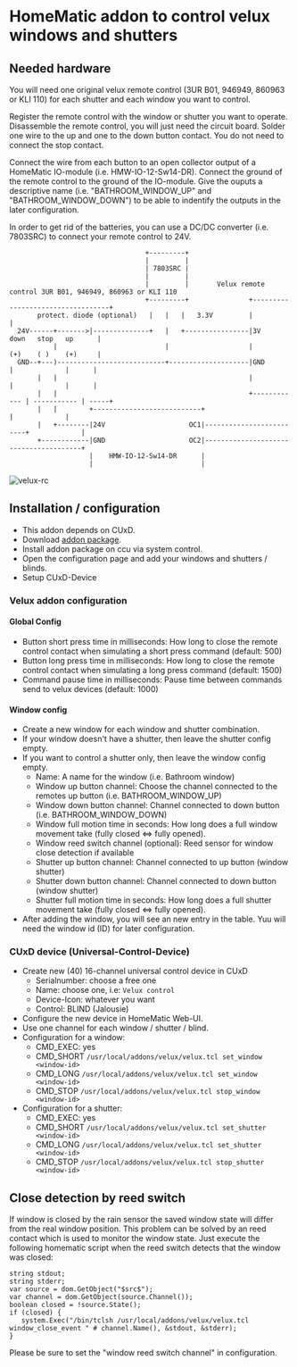 # HomeMatic addon to control velux windows and shutters

## Needed hardware
You will need one original velux remote control (3UR B01, 946949, 860963 or KLI 110) for each shutter and each window you want to control.

Register the remote control with the window or shutter you want to operate.
Disassemble the remote control, you will just need the circuit board.
Solder one wire to the up and one to the down button contact.
You do not need to connect the stop contact.

Connect the wire from each button to an open collector output of a HomeMatic IO-module (i.e. HMW-IO-12-Sw14-DR).
Connect the ground of the remote control to the ground of the IO-module.
Give the ouputs a descriptive name (i.e. "BATHROOM_WINDOW_UP" and "BATHROOM_WINDOW_DOWN") to be able to indentify the outputs in the later configuration.

In order to get rid of the batteries, you can use a DC/DC converter (i.e. 7803SRC) to connect your remote control to 24V.

```
                                  +---------+
                                  |         |
                                  | 7803SRC |
                                  |         |
                                  |         |       Velux remote control 3UR B01, 946949, 860963 or KLI 110
                                  +---------+               +----------------------------------+
       protect. diode (optional)   |   |   |   3.3V         |                                  |
  24V------+------->|--------------+   |   +----------------|3V          down   stop   up      |
           |                           |                    |            (+)    ( )    (+)     |
  GND--+---)---------------------------+--------------------|GND          |             |      |
       |   |                                                |             |             |      |
       |   |                                                +------------ | ----------- | -----+
       |   |        +---------------------------+                         |             |
       |   +--------|24V                     OC1|-------------------------+             |
       +------------|GND                     OC2|---------------------------------------+
                    |    HMW-IO-12-Sw14-DR      |
                    |                           |
```

![velux-rc](https://github.com/j-a-n/homematic-addon-velux/raw/master/doc/velux-rc.png)

## Installation / configuration
* This addon depends on CUxD.
* Download [addon package](https://github.com/j-a-n/homematic-addon-velux/raw/master/hm-velux.tar.gz).
* Install addon package on ccu via system control.
* Open the configuration page and add your windows and shutters / blinds.
* Setup CUxD-Device

### Velux addon configuration
#### Global Config
* Button short press time in milliseconds: How long to close the remote control contact when simulating a short press command (default: 500)
* Button long press time in milliseconds: How long to close the remote control contact when simulating a long press command (default: 1500)
* Command pause time in milliseconds: Pause time between commands send to velux devices (default: 1000)

#### Window config
* Create a new window for each window and shutter combination.
* If your window doesn't have a shutter, then leave the shutter config empty.
* If you want to control a shutter only, then leave the window config empty.
  * Name: A name for the window (i.e. Bathroom window)
  * Window up button channel: Choose the channel connected to the remotes up button (i.e. BATHROOM_WINDOW_UP)
  * Window down button channel: Channel connected to down button (i.e. BATHROOM_WINDOW_DOWN)
  * Window full motion time in seconds: How long does a full window movement take (fully closed <=> fully opened).
  * Window reed switch channel (optional): Reed sensor for window close detection if available
  * Shutter up button channel: Channel connected to up button (window shutter)
  * Shutter down button channel: Channel connected to down button (window shutter)
  * Shutter full motion time in seconds: How long does a full shutter movement take (fully closed <=> fully opened).
* After adding the window, you will see an new entry in the table. Yuu will need the window id (ID) for later configuration.

### CUxD device (Universal-Control-Device)
* Create new (40) 16-channel universal control device in CUxD
  * Serialnumber: choose a free one
  * Name: choose one, i.e: `Velux control`
  * Device-Icon: whatever you want
  * Control: BLIND (Jalousie)
* Configure the new device in HomeMatic Web-UI.
* Use one channel for each window / shutter / blind.
* Configuration for a window:
  * CMD_EXEC: yes
  * CMD_SHORT `/usr/local/addons/velux/velux.tcl set_window <window-id>`
  * CMD_LONG `/usr/local/addons/velux/velux.tcl set_window <window-id>`
  * CMD_STOP `/usr/local/addons/velux/velux.tcl stop_window <window-id>`
* Configuration for a shutter:
  * CMD_EXEC: yes
  * CMD_SHORT `/usr/local/addons/velux/velux.tcl set_shutter <window-id>`
  * CMD_LONG `/usr/local/addons/velux/velux.tcl set_shutter <window-id>`
  * CMD_STOP `/usr/local/addons/velux/velux.tcl stop_shutter <window-id>`

## Close detection by reed switch
If window is closed by the rain sensor the saved window state will differ from the real window position.
This problem can be solved by an reed contact which is used to monitor the window state.
Just execute the following homematic script when the reed switch detects that the window was closed:
```
string stdout;
string stderr;
var source = dom.GetObject("$src$");
var channel = dom.GetObject(source.Channel());
boolean closed = !source.State();
if (closed) {
   system.Exec("/bin/tclsh /usr/local/addons/velux/velux.tcl window_close_event " # channel.Name(), &stdout, &stderr);
}
```
Please be sure to set the "window reed switch channel" in configuration.
